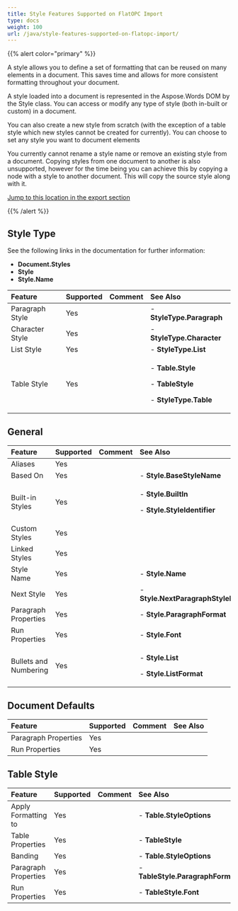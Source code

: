```yaml
---
title: Style Features Supported on FlatOPC Import
type: docs
weight: 100
url: /java/style-features-supported-on-flatopc-import/
---
```


{{% alert color="primary" %}} 

A style allows you to define a set of formatting that can be reused on many elements in a document. This saves time and allows for more consistent formatting throughout your document.

A style loaded into a document is represented in the Aspose.Words DOM by the Style class. You can access or modify any type of style (both in-built or custom) in a document.

You can also create a new style from scratch (with the exception of a table style which new styles cannot be created for currently). You can choose to set any style you want to document elements

You currently cannot rename a style name or remove an existing style from a document. Copying styles from one document to another is also unsupported, however for the time being you can achieve this by copying a node with a style to another document. This will copy the source style along with it.

[Jump to this location in the export section](/words/java/style-features-supported-on-flatopc-export/)

{{% /alert %}} 
## **Style Type**
See the following links in the documentation for further information:

- **Document.Styles**
- **Style**
- **Style.Name**

|**Feature**|**Supported**|**Comment**|**See Also**|
| :- | :- | :- | :- |
|Paragraph Style|Yes| |- **StyleType.Paragraph**|
|Character Style|Yes| |- **StyleType.Character**|
|List Style|Yes| |- **StyleType.List**|
|Table Style|Yes| |<p>- **Table.Style**</p><p>- **TableStyle**</p><p>- **StyleType.Table**</p>|

## **General**

|**Feature**|**Supported**|**Comment**|**See Also**|
| :- | :- | :- | :- |
|Aliases|Yes| | |
|Based On|Yes| |- **Style.BaseStyleName**|
|Built-in Styles|Yes| |<p>- **Style.BuiltIn**</p><p>- **Style.StyleIdentifier**</p>|
|Custom Styles|Yes| | |
|Linked Styles|Yes| | |
|Style Name|Yes| |- **Style.Name**|
|Next Style|Yes| |- **Style.NextParagraphStyleName**|
|Paragraph Properties|Yes| |- **Style.ParagraphFormat**|
|Run Properties|Yes| |- **Style.Font**|
|Bullets and Numbering|Yes| |<p>- **Style.List**</p><p>- **Style.ListFormat**</p>|

## **Document Defaults**

|**Feature**|**Supported**|**Comment**|**See Also**|
| :- | :- | :- | :- |
|Paragraph Properties|Yes| | |
|Run Properties|Yes| | |

## **Table Style**

|**Feature**|**Supported**|**Comment**|**See Also**|
| :- | :- | :- | :- |
|Apply Formatting to|Yes| |- **Table.StyleOptions**|
|Table Properties|Yes| |- **TableStyle**|
|Banding|Yes| |- **Table.StyleOptions**|
|Paragraph Properties|Yes| |- **TableStyle.ParagraphFormat**|
|Run Properties|Yes| |- **TableStyle.Font**|

